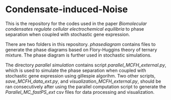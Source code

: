 # Condensate-induced-Noise

This is the repository for the codes used in the paper _Biomolecular condensates regulate cellular electrochemical equilibria_ to phase separation when coupled with stochastic gene expression.

There are two folders in this repository. _phasediagram_ contains files to generate the phase diagrams based on Flory-Huggins theory of ternary mixture. The phase diagram is further used in stochastic simulations.

The directory _parallel simulation_ contains script _parallel_MCFH_external.py_, which is used to simulate the phase separation when coupled with stochastic gene expression using gillespie algorihm. Two other scripts, _save_MCFH_data_ext.py_, and _visualization_MCFH_external.py_, should be ran consecutively after using the parallel computation script to generate the _Parallel_MC_fastPS_ext_ csv files for data processing and visualization.
